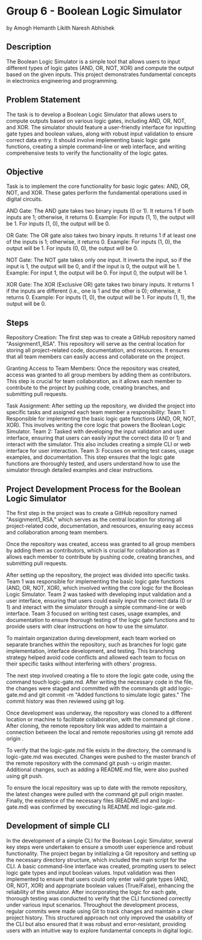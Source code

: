 # Group 6 - Boolean Logic Simulator
by Amogh Hemanth Likith Naresh Abhishek

## Description
The Boolean Logic Simulator is a simple tool that allows users to input different types of logic gates (AND, OR, NOT, XOR) and compute the output based on the given inputs. This project demonstrates fundamental concepts in electronics engineering and programming.

## Problem Statement
The task is to develop a Boolean Logic Simulator that allows users to compute outputs based on various logic gates, including AND, OR, NOT, and XOR. The simulator should feature a user-friendly interface for inputting gate types and boolean values, along with robust input validation to ensure correct data entry. It should involve implementing basic logic gate functions, creating a simple command-line or web interface, and writing comprehensive tests to verify the functionality of the logic gates. 

## Objective
Task is to implement the core functionality for basic logic gates: AND, OR, NOT, and XOR. These gates perform the fundamental operations used in digital circuits.

AND Gate:
The AND gate takes two binary inputs (0 or 1). It returns 1 if both inputs are 1; otherwise, it returns 0.
Example: For inputs (1, 1), the output will be 1. For inputs (1, 0), the output will be 0.

OR Gate:
The OR gate also takes two binary inputs. It returns 1 if at least one of the inputs is 1; otherwise, it returns 0.
Example: For inputs (1, 0), the output will be 1. For inputs (0, 0), the output will be 0.

NOT Gate:
The NOT gate takes only one input. It inverts the input, so if the input is 1, the output will be 0, and if the input is 0, the output will be 1.
Example: For input 1, the output will be 0. For input 0, the output will be 1.

XOR Gate:
The XOR (Exclusive OR) gate takes two binary inputs. It returns 1 if the inputs are different (i.e., one is 1 and the other is 0); otherwise, it returns 0.
Example: For inputs (1, 0), the output will be 1. For inputs (1, 1), the output will be 0.

## Steps
Repository Creation:
The first step was to create a GitHub repository named "Assignment1_RSA". This repository will serve as the central location for storing all project-related code, documentation, and resources. It ensures that all team members can easily access and collaborate on the project.

Granting Access to Team Members:
Once the repository was created, access was granted to all group members by adding them as contributors. This step is crucial for team collaboration, as it allows each member to contribute to the project by pushing code, creating branches, and submitting pull requests.

Task Assignment:
After setting up the repository, we divided the project into specific tasks and assigned each team member a responsibility:
Team 1: Responsible for implementing the basic logic gate functions (AND, OR, NOT, XOR). This involves writing the core logic that powers the Boolean Logic Simulator.
Team 2: Tasked with developing the input validation and user interface, ensuring that users can easily input the correct data (0 or 1) and interact with the simulator. This also includes creating a simple CLI or web interface for user interaction.
Team 3: Focuses on writing test cases, usage examples, and documentation. This step ensures that the logic gate functions are thoroughly tested, and users understand how to use the simulator through detailed examples and clear instructions.

## Project Development Process for the Boolean Logic Simulator
The first step in the project was to create a GitHub repository named "Assignment1_RSA," which serves as the central location for storing all project-related code, documentation, and resources, ensuring easy access and collaboration among team members.

Once the repository was created, access was granted to all group members by adding them as contributors, which is crucial for collaboration as it allows each member to contribute by pushing code, creating branches, and submitting pull requests.

After setting up the repository, the project was divided into specific tasks. Team 1 was responsible for implementing the basic logic gate functions (AND, OR, NOT, XOR), which involved writing the core logic for the Boolean Logic Simulator. Team 2 was tasked with developing input validation and a user interface, ensuring that users could easily input the correct data (0 or 1) and interact with the simulator through a simple command-line or web interface. Team 3 focused on writing test cases, usage examples, and documentation to ensure thorough testing of the logic gate functions and to provide users with clear instructions on how to use the simulator.

To maintain organization during development, each team worked on separate branches within the repository, such as branches for logic gate implementation, interface development, and testing. This branching strategy helped avoid code conflicts and allowed each team to focus on their specific tasks without interfering with others' progress.

The next step involved creating a file to store the logic gate code, using the command touch logic-gate.md. After writing the necessary code in the file, the changes were staged and committed with the commands git add logic-gate.md and git commit -m "Added functions to simulate logic gates." The commit history was then reviewed using git log.

Once development was underway, the repository was cloned to a different location or machine to facilitate collaboration, with the command git clone <repository-link>. After cloning, the remote repository link was added to maintain a connection between the local and remote repositories using git remote add origin <link>.

To verify that the logic-gate.md file exists in the directory, the command ls logic-gate.md was executed. Changes were pushed to the master branch of the remote repository with the command git push -u origin master. Additional changes, such as adding a README.md file, were also pushed using git push.

To ensure the local repository was up to date with the remote repository, the latest changes were pulled with the command git pull origin master. Finally, the existence of the necessary files (README.md and logic-gate.md) was confirmed by executing ls README.md logic-gate.md.

## Development of simple CLI 
In the development of a simple CLI for the Boolean Logic Simulator, several key steps were undertaken to ensure a smooth user experience and robust functionality. The project began by initializing a Git repository and setting up the necessary directory structure, which included the main script for the CLI. A basic command-line interface was created, prompting users to select logic gate types and input boolean values. Input validation was then implemented to ensure that users could only enter valid gate types (AND, OR, NOT, XOR) and appropriate boolean values (True/False), enhancing the reliability of the simulator. After incorporating the logic for each gate, thorough testing was conducted to verify that the CLI functioned correctly under various input scenarios. Throughout the development process, regular commits were made using Git to track changes and maintain a clear project history. This structured approach not only improved the usability of the CLI but also ensured that it was robust and error-resistant, providing users with an intuitive way to explore fundamental concepts in digital logic.


